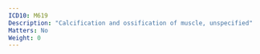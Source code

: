 ```yaml
---
ICD10: M619
Description: "Calcification and ossification of muscle, unspecified"
Matters: No
Weight: 0
---
```


